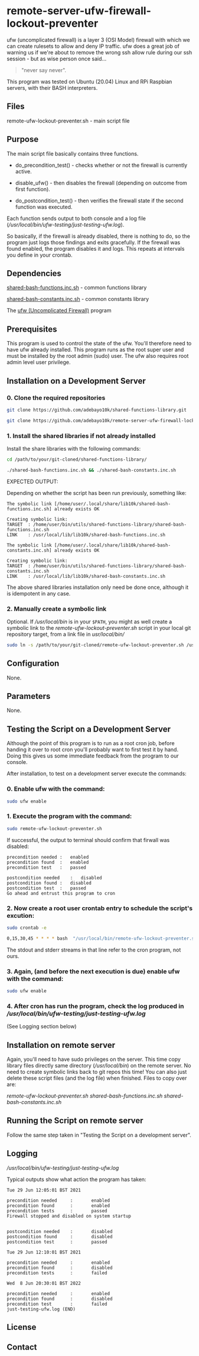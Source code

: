 # remote-server-ufw-firewall-lockout-preventer

ufw (uncomplicated firewall) is a layer 3 (OSI Model) firewall with which we can create rulesets to allow and deny IP traffic.
ufw does a great job of warning us if we're about to remove the wrong ssh allow rule during our ssh session -
but as wise person once said... 
>"never say never".

This program was tested on Ubuntu (20.04) Linux and RPi Raspbian servers, with their BASH interpreters.

## Files
remote-ufw-lockout-preventer.sh - main script file

## Purpose

The main script file basically contains three functions.

- do_precondition_test()  - checks whether or not the firewall is currently active.

- disable_ufw() - then disables the firewall (depending on outcome from first function).

- do_postcondition_test() - then verifies the firewall state if the second function was executed.

Each function sends output to both console and a log file (_/usr/local/bin/ufw-testing/just-testing-ufw.log_).

So basically, if the firewall is already disabled, there is nothing to do, so the program just logs those findings and exits gracefully. If the firewall was found enabled, the program disables it and logs. This repeats at intervals you define in your crontab.

## Dependencies

[shared-bash-functions.inc.sh](https://github.com/adebayo10k/shared-functions-library) - common functions library

[shared-bash-constants.inc.sh](https://github.com/adebayo10k/shared-functions-library) - common constants library

The [ufw (Uncomplicated Firewall)](https://help.ubuntu.com/community/UFW) program


## Prerequisites

This program is used to control the state of the ufw. You'll therefore need to have ufw already installed. 
This program runs as the root super user and must be installed by the root admin (sudo) user. The ufw also requires root admin level user privilege.


## Installation on a Development Server

### 0. Clone the required repositories

``` bash
git clone https://github.com/adebayo10k/shared-functions-library.git
```
```bash
git clone https://github.com/adebayo10k/remote-server-ufw-firewall-lockout-preventer.git
```	

### 1. Install the shared libraries if not already installed

Install the share libraries with the following commands:

``` bash
cd /path/to/your/git-cloned/shared-functions-library/
```

``` bash
./shared-bash-functions.inc.sh && ./shared-bash-constants.inc.sh
```

EXPECTED OUTPUT:

Depending on whether the script has been run previously, something like:

```
The symbolic link [/home/user/.local/share/lib10k/shared-bash-functions.inc.sh] already exists OK

Creating symbolic link:
TARGET	: /home/user/bin/utils/shared-functions-library/shared-bash-functions.inc.sh
LINK	: /usr/local/lib/lib10k/shared-bash-functions.inc.sh

The symbolic link [/home/user/.local/share/lib10k/shared-bash-constants.inc.sh] already exists OK

Creating symbolic link:
TARGET	: /home/user/bin/utils/shared-functions-library/shared-bash-constants.inc.sh
LINK	: /usr/local/lib/lib10k/shared-bash-constants.inc.sh
```

The above shared libraries installation only need be done once, although it is idempotent in any case.

### 2. Manually create a symbolic link

Optional. If _/usr/local/bin_ is in your `$PATH`, you might as well create a symbolic link to the _remote-ufw-lockout-preventer.sh_ script in your local git repository target,  from a link file in _usr/local/bin/_

``` bash
sudo ln -s /path/to/your/git-cloned/remote-ufw-lockout-preventer.sh /usr/loca/bin/remote-ufw-lockout-preventer.sh
```

## Configuration

None.

## Parameters

None.

## Testing the Script on a Development Server

Although the point of this program is to run as a root cron job, before handing it over to root cron you'll probably want to first test it by hand. Doing this gives us some immediate feedback from the program to our console.

After installation, to test on a development server execute the commands:

### 0. Enable ufw with the command:

``` bash
sudo ufw enable
```

### 1. Execute the program with the command:

``` bash
sudo remote-ufw-lockout-preventer.sh
```

If successful, the output to terminal should confirm that firwall was disabled:

```
precondition needed	:	enabled
precondition found	:	enabled
precondition test	:	passed

postcondition needed	:	disabled
postcondition found	:	disabled
postcondition test	:	passed
Go ahead and entrust this program to cron
```

### 2. Now create a root user crontab entry to schedule the script's excution:

``` bash
sudo crontab -e
```

``` bash
0,15,30,45 * * * * bash  "/usr/local/bin/remote-ufw-lockout-preventer.sh" >/dev/null 2>>/usr/local/bin/cronjob-errors.log
```

The stdout and stderr streams in that line refer to the cron program, not ours.

### 3. Again, (and before the next execution is due) enable ufw with the command:

``` bash
sudo ufw enable
```

### 4. After cron has run the program, check the log produced in _/usr/local/bin/ufw-testing/just-testing-ufw.log_

(See Logging section below)

## Installation on remote server

Again, you'll need to have sudo privileges on the server.
This time copy library files directly same directory (_/usr/local/bin_) on the remote server. No need to create symbolic links back to git repos this time! You can also just delete these script files (and the log file) when finished. Files to copy over are:

_remote-ufw-lockout-preventer.sh_
_shared-bash-functions.inc.sh_
_shared-bash-constants.inc.sh_

## Running the Script on remote server


Follow the same step taken in "Testing the Script on a development server".


## Logging
_/usr/local/bin/ufw-testing/just-testing-ufw.log_

Typical outputs show what action the program has taken:

```
Tue 29 Jun 12:05:01 BST 2021

precondition needed     :       enabled
precondition found      :       enabled
precondition tests      :       passed
Firewall stopped and disabled on system startup


postcondition needed    :       disabled
postcondition found     :       disabled
postcondition test      :       passed

Tue 29 Jun 12:10:01 BST 2021

precondition needed     :       enabled
precondition found      :       disabled
precondition tests      :       failed

Wed  8 Jun 20:30:01 BST 2022

precondition needed     :       enabled
precondition found      :       disabled
precondition test       :       failed
just-testing-ufw.log (END)
```




## License





## Contact


